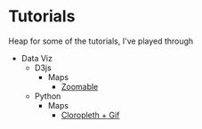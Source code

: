 # Tutorials
Heap for some of the tutorials, I've played through

- Data Viz
    - D3js
        - Maps
            - [Zoomable](https://github.com/bth84/Tutorials/blob/master/Data%20Viz/D3js/Maps/Zoomable/README.md)
    - Python
        - Maps
            - [Cloropleth + Gif](https://github.com/bth84/Tutorials/tree/master/Data%20Viz/Python/Maps/LondonBoroughs)
